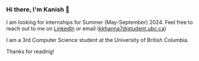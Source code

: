 ### Hi there, I'm Kanish 👋

I am looking for internships for Summer (May-September) 2024. Feel free to reach out to me on [LinkedIn](https://www.linkedin.com/in/kanishkhanna/) or email (kkhanna7@student.ubc.ca)

I am a 3rd Computer Science student at the University of British Columbia.

Thanks for reading!


<!--
**kanish10/kanish10** is a ✨ _special_ ✨ repository because its `README.md` (this file) appears on your GitHub profile.

Here are some ideas to get you started:

- 🔭 I’m currently working on ...
- 🌱 I’m currently learning ...
- 👯 I’m looking to collaborate on ...
- 🤔 I’m looking for help with ...
- 💬 Ask me about ...
- 📫 How to reach me: ...
- 😄 Pronouns: ...
- ⚡ Fun fact: ...
-->
